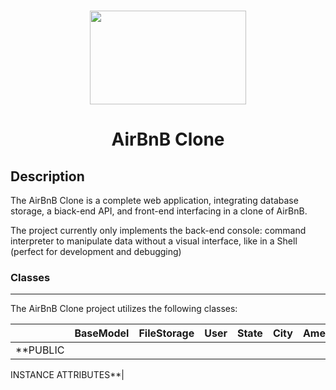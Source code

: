 <h1 align="center"><img src="https://camo.githubusercontent.com/a0c52a69dc410e983b8c63fa4aa57e83cb4157cd/68747470733a2f2f73332e616d617a6f6e6177732e636f6d2f696e7472616e65742d70726f6a656374732d66696c65732f686f6c626572746f6e7363686f6f6c2d6869676865722d6c6576656c5f70726f6772616d6d696e672b2f3236332f4842544e2d68626e622d46696e616c2e706e67" width="250" height="150"></h1
>
<h1 align="center">AirBnB Clone </h1>

<h2>Description</h2>

The AirBnB Clone is a complete web application, integrating database storage, a biack-end API, and front-end interfacing in a clone of AirBnB.

The project currently only implements the back-end console: command interpreter to manipulate data without a visual interface, like in a
Shell (perfect for development and debugging)

### Classes

***

The AirBnB Clone project utilizes the following classes:

|  | BaseModel | FileStorage | User | State | City | Amenity | Place | Review |
|-:| ---------:| -----------:| ----:| -----:| ----:| ------: | ----: | ------:|
|**PUBLIC 
INSTANCE 
ATTRIBUTES**|
